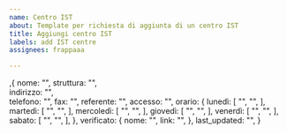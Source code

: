 ```yaml
---
name: Centro IST
about: Template per richiesta di aggiunta di un centro IST
title: Aggiungi centro IST
labels: add IST centre
assignees: frappaaa

---
```


,{
    nome: "",  <!-- esempio: OSPEDALE CLINICIZZATO COLLE DELL'ARA - CHIETI V LIVELLO - CORPO L  --> 
    struttura: "", <!-- esempio: Clinica di Malattie infettive  -->  
    indirizzo: "", <!-- esempio: Via dei Vestini Chieti - CH -->  
    telefono: "", <!-- esempio: 0871/357490 --> 
    fax: "", <!-- esempio: 0871/357490 --> 
    referente: "",  <!-- esempio: Dott.ssa Francesca Vignale -->
    accesso: "",  <!-- esempio: Diretto, su appuntamento, con ricetta, ... --> 
    orario: {
    lunedì: [
        "", <!-- da -->
        "", <!-- a, aggiungere altri due campi se si deve distinguere tra mattina e pomeriggio -->
            ],
    martedì: [
        "",
        "",
            ],
    mercoledì: [
        "",
        "",
            ],
    giovedì: [
        "",
        "",
            ],
    venerdì: [
        "",
        "",
            ],
    sabato: [
        "",
        "",
            ],
            },
    verificato: {
        nome: "", <!-- Qui puoi inserire il vostro nome, l'associazione o il recapito di chi ha verificato il centro -->
        link: "",<!--  Qui puoi inserire il link social o al sito di chi ha verificato il centro -->
    },
   last_updated: "", <!-- Inserire la data dell'aggiornamento nella forma GG/MM/AAAA -->
}
